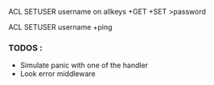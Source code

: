 ACL SETUSER username on allkeys +GET +SET >password

ACL SETUSER username +ping




### TODOS :
 - Simulate panic with one of the handler
 - Look error middleware